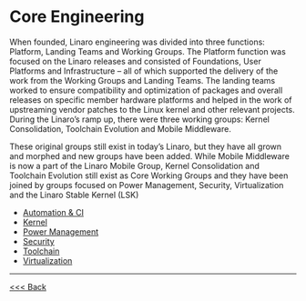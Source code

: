 # Core Engineering

When founded, Linaro engineering was divided into three functions: Platform, Landing Teams and Working Groups. The Platform function was focused on the Linaro releases and consisted of Foundations, User Platforms and Infrastructure – all of which supported the delivery of the work from the Working Groups and Landing Teams. The landing teams worked to ensure compatibility and optimization of packages and overall releases on specific member hardware platforms and helped in the work of upstreaming vendor patches to the Linux kernel and other relevant projects. During the Linaro’s ramp up, there were three working groups: Kernel Consolidation, Toolchain Evolution and Mobile Middleware.

These original groups still exist in today’s Linaro, but they have all grown and morphed and new groups have been added. While Mobile Middleware is now a part of the Linaro Mobile Group, Kernel Consolidation and Toolchain Evolution still exist as Core Working Groups and they have been joined by groups focused on Power Management, Security, Virtualization and the Linaro Stable Kernel (LSK)

- [Automation & CI](automation-ci/README.md)
- [Kernel](kernel/README.md)
- [Power Management](power-management/README.md)
- [Security](security/README.md)
- [Toolchain](toolchain/README.md)
- [Virtualization](virtualization/README.md)

***

[<<< Back](../README.md)
